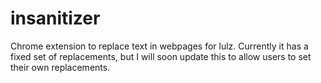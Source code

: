 insanitizer
===========

Chrome extension to replace text in webpages for lulz. Currently it has a fixed set of replacements, but I will soon update this to allow users to set their own replacements.

